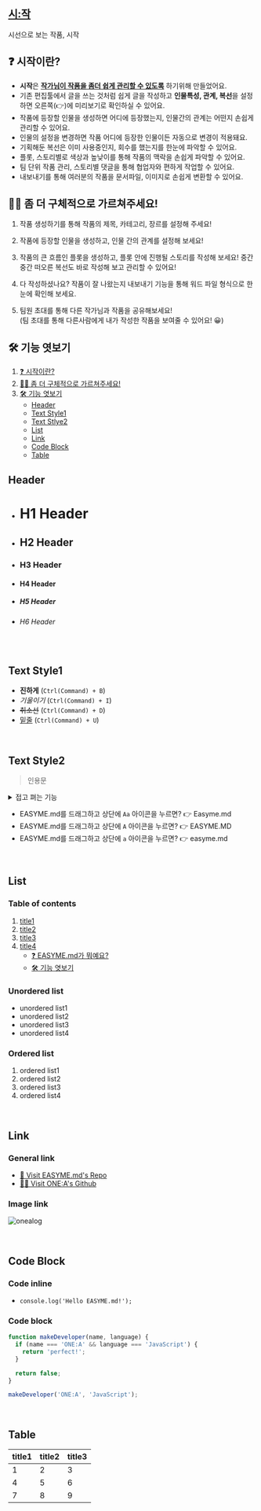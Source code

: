 ## [시:작](https://i10b310.p.ssafy.io/app)
시선으로 보는 작품, 시작

## ❓ 시작이란?   
- **시작**은 **<u>작가님이 작품을 좀더 쉽게 관리할 수 있도록</u>**  하기위해 만들었어요.   
- 기존 편집툴에서 글을 쓰는 것처럼 쉽게 글을 작성하고 **인물특성, 관계, 복선**을 설정하면 오른쪽(👉)에 미리보기로 확인하실 수 있어요.
- 작품에 등장할 인물을 생성하면 어디에 등장했는지, 인물간의 관계는 어떤지 손쉽게 관리할 수 있어요.
- 인물의 설정을 변경하면 작품 어디에 등장한 인물이든 자동으로 변경이 적용돼요.
- 기획해둔 복선은 이미 사용중인지, 회수를 했는지를 한눈에 파악할 수 있어요. 
- 플롯, 스토리별로 색상과 높낮이를 통해 작품의 맥락을 손쉽게 파악할 수 있어요.
- 팀 단위 작품 관리, 스토리별 댓글을 통해 협업자와 편하게 작업할 수 있어요.
- 내보내기를 통해 여러분의 작품을 문서파일, 이미지로 손쉽게 변환할 수 있어요.

## 🙋‍♀️ 좀 더 구체적으로 가르쳐주세요!
1. 작품 생성하기를 통해 작품의 제목, 카테고리, 장르를 설정해 주세요!

2. 작품에 등장할 인물을 생성하고, 인물 간의 관계를 설정해 보세요!

3. 작품의 큰 흐름인 플롯을 생성하고, 플롯 안에 진행될 스토리를 작성해 보세요! 중간중간 떠오른 복선도 바로 작성해 보고 관리할 수 있어요!

4. 다 작성하셨나요? 작품이 잘 나왔는지 내보내기 기능을 통해 워드 파일 형식으로 한눈에 확인해 보세요.

5. 팀원 초대를 통해 다른 작가님과 작품을 공유해보세요!   
(팀 초대를 통해 다른사람에게 내가 작성한 작품을 보여줄 수 있어요! 😀)

## 🛠 기능 엿보기   

1. [❓ 시작이란?](#-시작이란)
2. [🙋‍♀️ 좀 더 구체적으로 가르쳐주세요!](#-좀-더-구체적으로-가르쳐주세요)
3. [🛠 기능 엿보기](#-기능-엿보기)
    - [Header](#header)   
    - [Text Style1](#text-style1)   
    - [Text Stlye2](#text-style2)   
    - [List](#list)      
    - [Link](#link)   
    - [Code Block](#code-block)   
    - [Table](#table)   
   
## Header
- # H1 Header   
- ## H2 Header   
- ### H3 Header   
- #### H4 Header   
- ##### H5 Header   
- ###### H6 Header   

<br>   

## Text Style1
- **진하게** (`Ctrl(Command) + B`)   
- *기울이기* (`Ctrl(Command) + I`)   
- <s>취소선</s> (`Ctrl(Command) + D`)   
- <u>밑줄</u> (`Ctrl(Command) + U`)   

<br>   
   
## Text Style2

>인용문   
   
<details><summary>접고 펴는 기능
</summary>

*Write here!*
</details>

- EASYME.md를 드래그하고 상단에 `Aa` 아이콘을 누르면? 👉 Easyme.md   
- EASYME.md를 드래그하고 상단에 `A` 아이콘을 누르면? 👉 EASYME.MD   
- EASYME.md를 드래그하고 상단에 `a` 아이콘을 누르면? 👉 easyme.md   
   
<br>   
   
## List   
### Table of contents
1. [title1](#write-title-here!)   
2. [title2](#only-lowercase)   
3. [title3](#use"-"instead-of-spacing-words)   
4. [title4](#example)   
    - [❓ EASYME.md가 뭐예요?](#-easymemd가-뭐예요)   
    - [🛠 기능 엿보기](#-기능-엿보기)
   
### Unordered list   
- unordered list1   
- unordered list2   
- unordered list3   
- unordered list4   
   
### Ordered list   
1. ordered list1   
2. ordered list2   
3. ordered list3   
4. ordered list4   
   
<br>   
   
## Link   
### General link
- [🚗 Visit EASYME.md's Repo](https://github.com/EASYME-md/client)   
- [🙋‍♂️ Visit ONE:A's Github](https://github.com/onealog)

### Image link
![onealog](/assets/readme/easyme.png)   
   
<br>   
   
## Code Block   
### Code inline
- `console.log('Hello EASYME.md!');`   
   
### Code block
```js
function makeDeveloper(name, language) {
  if (name === 'ONE:A' && language === 'JavaScript') {
    return 'perfect!';
  }

  return false;
}

makeDeveloper('ONE:A', 'JavaScript');
```

<br>   
   
## Table   


| title1 | title2 | title3 |
| --- | --- | --- |
| 1 | 2 | 3 |
| 4 | 5 | 6 |
| 7 | 8 | 9 |


<br>   

